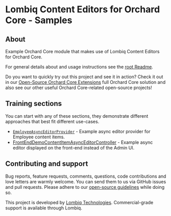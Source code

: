 # Lombiq Content Editors for Orchard Core - Samples

## About

Example Orchard Core module that makes use of Lombiq Content Editors for Orchard Core.

For general details about and usage instructions see the [root Readme](../Readme.md).

Do you want to quickly try out this project and see it in action? Check it out in our [Open-Source Orchard Core Extensions](https://github.com/Lombiq/Open-Source-Orchard-Core-Extensions) full Orchard Core solution and also see our other useful Orchard Core-related open-source projects!

## Training sections

You can start with any of these sections, they demonstrate different approaches that best fit different use-cases.

- [`EmployeeAsyncEditorProvider`](../Lombiq.ContentEditors.Samples/Services/EmployeeAsyncEditorProvider.cs) - Example async editor provider for Employee content items.
- [FrontEndDemoContentItemAsyncEditorController](../Lombiq.ContentEditors.Samples/Controllers/FrontEndDemoContentItemAsyncEditorController.cs) - Example async editor displayed on the front-end instead of the Admin UI.

## Contributing and support

Bug reports, feature requests, comments, questions, code contributions and love letters are warmly welcome. You can send them to us via GitHub issues and pull requests. Please adhere to our [open-source guidelines](https://lombiq.com/open-source-guidelines) while doing so.

This project is developed by [Lombiq Technologies](https://lombiq.com/). Commercial-grade support is available through Lombiq.
